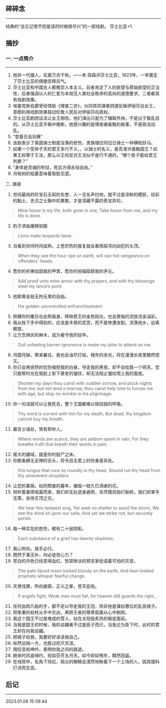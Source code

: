 ## 碎碎念
----


经典的“会忘记情节但是读的时候很尽兴”的一部戏剧。
莎士比亚+1.

## 摘抄



### 一. 一点简介
----
1. 他非一代骚人，实属万古千秋。——本·琼森评莎士比亚，1623年，一举奠定了莎士比亚的偶像崇拜风气。
2. 莎士比亚和中国古人都推崇人本主义。前者肯定了人的欲望与原始欲望的正当性，后者强调以人的仁爱为本规范人类社会秩序的高尚的道德要求，二者都具有戏剧效果。
3. 埃塞克斯伯爵曾经借助《理查二世》，伙同其同谋者阴谋反叛伊丽莎白女王，意图利用戏剧效果鼓动伦敦人民反对伊丽莎白政权。
4. 莎士比亚剧团设法让女王相信，他们演出只是为了赚取外快，不是出于叛乱目的。从莎士比亚手稿中推断，他感兴趣的是理查被废黜的故事，不是政治动乱。
5. “登基日击剑赛”
6. 该剧表示了英国骑士制度没落的悲伤，贵族理应同旧日骑士一样横枪跃马。
7. 如果一个受命于天的君王多行不义，，以骑士的名义，是否准许废黜国王？如果王权等于王法，那么以王权反对王法似乎是行不通的，“哪个臣子能给君王判罪？”
8. “身体是灵魂的牢狱，死后方得永恒自由。”
9. 月桂树的枯萎意味着取胜无望。


二. 摘录
1. 世间最纯的珍宝石无瑕的名誉，人一旦名声扫地，就不过是涂粉的模胚，绘彩的黏土，忠贞之士胸中的果敢，才是深藏不露的奇宝异珍。

> Mine honor is my life, both grow in one, 
> Take honor from me, and my life is done.

2. 豹子须由雄狮驯服
> Lions make leopards tame.

3. 当看到世间时间成熟，上苍炽热的报复就会暴雨般泻向凶犯的头顶。
> When they see the hour ripe on earth, will rain hot vengeance on offenders’ heads.

4. 愿你的祈祷加固我的甲胄，愿你的祝福砥砺我的矛尖。
> Add proof unto mine armor with thy prayers, and with thy blessings steel my lance’s point.

5. 他那黄金般无拘无束的自由。
> His golden uncontrolled enfranchisement.

5. 照耀你的暖日也会照我身，辉映君王的金色阳光，也会使我的流放流金溢彩。
6. 我从陛下手中得到的，应该是丰厚的奖赏，而不是惨遭发配，流落他乡，远离朝堂。
7. 让万念俱灰的麻木，成为看守我的狱卒。
> Dull unfeeling barren ignorance is made my jailer to attend on me.
8. 月圆月缺，寒来暑往，我也会油尽灯枯，残年的余光，将在漫漫长夜里黯然熄灭。
9. 你只会用突然的忧伤缩短我的白昼，夺走我的黑夜，却不会给我一个明天。您只能帮时光在我脸上犁下衰老的皱纹，却无法阻止皱纹爬上我的面庞。
> Shorten my days thou canst with sudden sorrow, and pluck nights from me, but not lend a morrow, 
> thou canst help time to furrow me with age, but stop no wrinkle in his pilgrimage.
10. 你一句话就可以让我死去，整个王国都难以赎回我的呼吸。
> Thy word is current with him for my death, 
> But dead, thy kingdom cannot buy my breath.
11. 寡言少语处，常有聆听人。
> Where words are scarce, they are seldom spent in vain, 
> For they breathe truth that breath their words in pain.
12. 偌大的疆域，就是你的挺尸之床。
13. 你那条肆无忌惮的舌头，将令目无君上的你身首异处。
> this tongue that  runs so roundly in thy head,
> Should run thy head from thy unreverent shoulders 
14. 让您的暴戾。如同颓废的暮年，摧毁一枝久已凋谢的花。
15. 倾听着暴雨喧嚣而来，我们却无处遮身避雨，任凭飓风拍打船帆，我们却束手无策，坐待灭顶之灾。
> We hear this tempest sing,
> Yet seek no shelter to avoid the storm,
> We see the wind sit upon our sails, 
> And yet we strike not, but securely perish.
16. 每一种实在的悲伤，都有二十层阴影。
> Each substance of a grief has twenty shadows.
17. 我心所向，我手必行。
18. 既然于事无补，何必徒劳心力？
19. 苍白的月色已经变得血红，愁容惨淡的预言家低语着可怕的灾变。
> The pale-faced moon looked bloody on the earth, 
> And lean-looked prophets whisper fearful change.
20. 天使伐罪，所向披靡，正义之辈，苍天庇佑。
> If angels fight,
> Weak man must fall, for heaven still guards the right.,
21. 任何血肉凡胎的手，都不足以夺走我的王冠，除非他是谋权篡位的乱臣贼子。
22. 把笨重的权杖从手中交出，再把王者的尊荣孤傲从心中剔除。
23. 我这个国王不过是堆成的雪人，站在太阳般炙热的叛徒面前。
24. 当我是国王的时候，我的谄媚者不过是臣子而已，当我沦为臣下时，此时的君王却在向我谄媚。
25. 把镜子给我，我要好好读读我自己。
26. 纵然远隔一方，也胜过咫尺天涯。
27. 用叹息和呻吟，表明你我之间的路途。
28. 她来时风姿绰约，宛如芬芳五月天。如今却如残冬，黯然回返。
29. 在戏院中，名角下场后，观众的眼睛会漠然地瞅着下一个上场的人，因其插科打诨而生恶。



## 后记
----

2023.01.06 15:39:44


